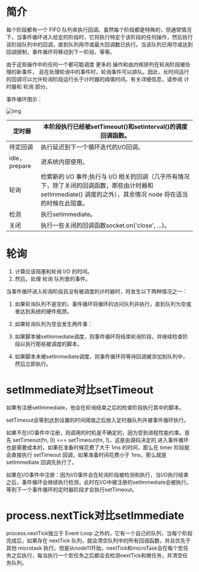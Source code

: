 # 简介

每个阶段都有一个 FIFO 队列来执行回调。虽然每个阶段都是特殊的，但通常情况下，当事件循环进入给定的阶段时，它将执行特定于该阶段的任何操作，然后执行该阶段队列中的回调，直到队列用尽或最大回调数已执行。当该队列已用尽或达到回调限制，事件循环将移动到下一阶段，等等。

由于这些操作中的任何一个都可能调度 更多的 操作和由内核排列在轮询阶段被处理的新事件， 且在处理轮询中的事件时，轮询事件可以排队。因此，长时间运行的回调可以允许轮询阶段运行长于计时器的阈值时间。有关详细信息，请参阅 计时器和 轮询 部分。

事件循环图示：

![img](https://raw.githubusercontent.com/yqm1995/pic_bed/master/images/1654681773027-2ad63162-cdbf-414d-9b36-21d323ded668.png)

| 定时器        | 本阶段执行已经被setTimeout()和setinterval()的调度回调函数。  |
| ------------- | ------------------------------------------------------------ |
| 待定回调      | 执行延迟到下一个循环迭代的I/O回调。                          |
| idle，prepare | 进系统内部使用。                                             |
| 轮询          | 检索新的 I/O 事件;执行与 I/O 相关的回调（几乎所有情况下，除了关闭的回调函数，那些由计时器和 setImmediate() 调度的之外），其余情况 node 将在适当的时候在此阻塞。 |
| 检测          | 执行setImmediate。                                           |
| 关闭          | 执行一些关闭的回调函数socket.on('close', ...)。              |

# 轮询

1. 计算应该阻塞和轮询 I/O 的时间。
2. 然后，处理 轮询 队列里的事件。

当事件循环进入轮询阶段且没有被调度的计时器时，将发生以下两种情况之一：

1. 如果轮询队列不是空的，事件循环将循环的访问队列并执行，直到队列为空或者达到系统的硬件瓶颈。
2. 如果轮询队列为空会发生两件事：

1. 如果脚本被setImmediate调度，则事件循环将结束轮询阶段，并继续检查阶段以执行那些被调度的脚本。
2. 如果脚本未被setImmediate调度，则事件循环将等待回调被添加到队列中，然后立即执行。

# setImmediate对比setTimeout

如果有注册setImmediate，他会在轮询结束之后的检查阶段执行其中的脚本。

setTimeout会等到达到设置的时间阈值之后放入定时器队列并被事件循环执行。

如果不在I/O事件中注册，则调用的时机是不确定的，因为受到进程性能约束。首先 setTimeout(fn, 0) === setTimeout(fn, 1)，这是由源码决定的
进入事件循环也是需要成本的，如果在准备时候花费了大于 1ms 的时间，那么在 timer 阶段就会直接执行 setTimeout 回调，如果准备时间花费小于 1ms，那么就是 setImmediate 回调先执行了。

如果在I/O事件中注册：因为I/O事件会在轮询阶段被检测和执行，当I/O执行结束之后，事件循环会继续执行检测，此时在I/O中被注册的setImmediate会被执行。等到下一个事件循环的定时器阶段才会执行setTimeout。

# process.nextTick对比setImmediate

process.nextTick独立于 Event Loop 之外的，它有一个自己的队列，当每个阶段完成后，如果存在 nextTick 队列，就会清空队列中的所有回调函数，并且优先于其他 microtask 执行。但是从node11开始，nextTick和microTask会在每个宏任务之后执行，每当执行一个宏任务之后都会去检测nextTick和微任务，并清空任务队列。